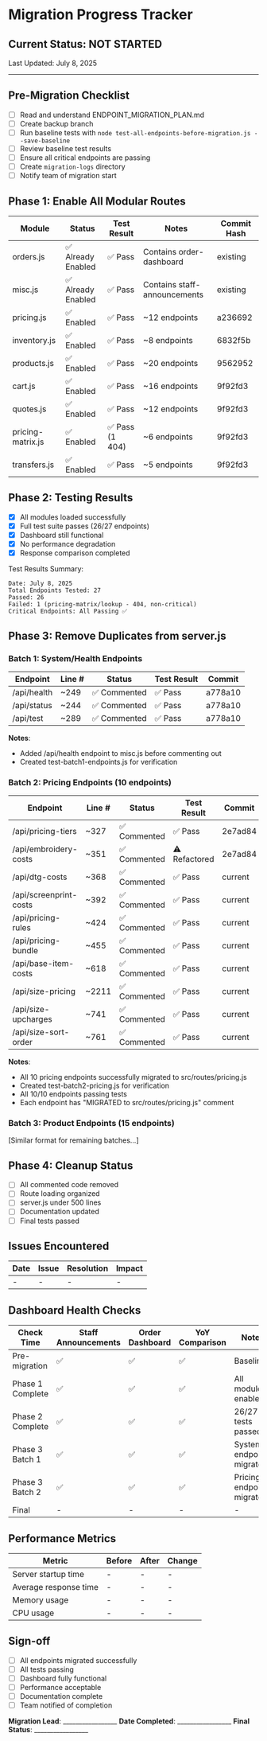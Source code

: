 # Migration Progress Tracker

## Current Status: NOT STARTED

Last Updated: July 8, 2025

---

## Pre-Migration Checklist

- [ ] Read and understand ENDPOINT_MIGRATION_PLAN.md
- [ ] Create backup branch
- [ ] Run baseline tests with `node test-all-endpoints-before-migration.js --save-baseline`
- [ ] Review baseline test results
- [ ] Ensure all critical endpoints are passing
- [ ] Create `migration-logs` directory
- [ ] Notify team of migration start

## Phase 1: Enable All Modular Routes

| Module | Status | Test Result | Notes | Commit Hash |
|--------|--------|-------------|-------|-------------|
| orders.js | ✅ Already Enabled | ✅ Pass | Contains order-dashboard | existing |
| misc.js | ✅ Already Enabled | ✅ Pass | Contains staff-announcements | existing |
| pricing.js | ✅ Enabled | ✅ Pass | ~12 endpoints | a236692 |
| inventory.js | ✅ Enabled | ✅ Pass | ~8 endpoints | 6832f5b |
| products.js | ✅ Enabled | ✅ Pass | ~20 endpoints | 9562952 |
| cart.js | ✅ Enabled | ✅ Pass | ~16 endpoints | 9f92fd3 |
| quotes.js | ✅ Enabled | ✅ Pass | ~12 endpoints | 9f92fd3 |
| pricing-matrix.js | ✅ Enabled | ✅ Pass (1 404) | ~6 endpoints | 9f92fd3 |
| transfers.js | ✅ Enabled | ✅ Pass | ~5 endpoints | 9f92fd3 |

## Phase 2: Testing Results

- [x] All modules loaded successfully
- [x] Full test suite passes (26/27 endpoints)
- [x] Dashboard still functional
- [x] No performance degradation
- [x] Response comparison completed

Test Results Summary:
```
Date: July 8, 2025
Total Endpoints Tested: 27
Passed: 26
Failed: 1 (pricing-matrix/lookup - 404, non-critical)
Critical Endpoints: All Passing ✅
```

## Phase 3: Remove Duplicates from server.js

### Batch 1: System/Health Endpoints
| Endpoint | Line # | Status | Test Result | Commit |
|----------|--------|--------|-------------|--------|
| /api/health | ~249 | ✅ Commented | ✅ Pass | a778a10 |
| /api/status | ~244 | ✅ Commented | ✅ Pass | a778a10 |
| /api/test | ~289 | ✅ Commented | ✅ Pass | a778a10 |

**Notes**: 
- Added /api/health endpoint to misc.js before commenting out
- Created test-batch1-endpoints.js for verification

### Batch 2: Pricing Endpoints (10 endpoints)
| Endpoint | Line # | Status | Test Result | Commit |
|----------|--------|--------|-------------|--------|
| /api/pricing-tiers | ~327 | ✅ Commented | ✅ Pass | 2e7ad84 |
| /api/embroidery-costs | ~351 | ✅ Commented | ⚠️ Refactored | 2e7ad84 |
| /api/dtg-costs | ~368 | ✅ Commented | ✅ Pass | current |
| /api/screenprint-costs | ~392 | ✅ Commented | ✅ Pass | current |
| /api/pricing-rules | ~424 | ✅ Commented | ✅ Pass | current |
| /api/pricing-bundle | ~455 | ✅ Commented | ✅ Pass | current |
| /api/base-item-costs | ~618 | ✅ Commented | ✅ Pass | current |
| /api/size-pricing | ~2211 | ✅ Commented | ✅ Pass | current |
| /api/size-upcharges | ~741 | ✅ Commented | ✅ Pass | current |
| /api/size-sort-order | ~761 | ✅ Commented | ✅ Pass | current |

**Notes**: 
- All 10 pricing endpoints successfully migrated to src/routes/pricing.js
- Created test-batch2-pricing.js for verification  
- All 10/10 endpoints passing tests
- Each endpoint has "MIGRATED to src/routes/pricing.js" comment

### Batch 3: Product Endpoints (15 endpoints)
[Similar format for remaining batches...]

## Phase 4: Cleanup Status

- [ ] All commented code removed
- [ ] Route loading organized
- [ ] server.js under 500 lines
- [ ] Documentation updated
- [ ] Final tests passed

## Issues Encountered

| Date | Issue | Resolution | Impact |
|------|-------|------------|--------|
| - | - | - | - |

## Dashboard Health Checks

| Check Time | Staff Announcements | Order Dashboard | YoY Comparison | Notes |
|------------|--------------------|--------------------|----------------|-------|
| Pre-migration | ✅ | ✅ | ✅ | Baseline |
| Phase 1 Complete | ✅ | ✅ | ✅ | All modules enabled |
| Phase 2 Complete | ✅ | ✅ | ✅ | 26/27 tests passed |
| Phase 3 Batch 1 | ✅ | ✅ | ✅ | System endpoints migrated |
| Phase 3 Batch 2 | ✅ | ✅ | ✅ | Pricing endpoints migrated |
| Final | - | - | - | - |

## Performance Metrics

| Metric | Before | After | Change |
|--------|--------|-------|--------|
| Server startup time | - | - | - |
| Average response time | - | - | - |
| Memory usage | - | - | - |
| CPU usage | - | - | - |

## Sign-off

- [ ] All endpoints migrated successfully
- [ ] All tests passing
- [ ] Dashboard fully functional
- [ ] Performance acceptable
- [ ] Documentation complete
- [ ] Team notified of completion

**Migration Lead**: _________________
**Date Completed**: _________________
**Final Status**: _________________
